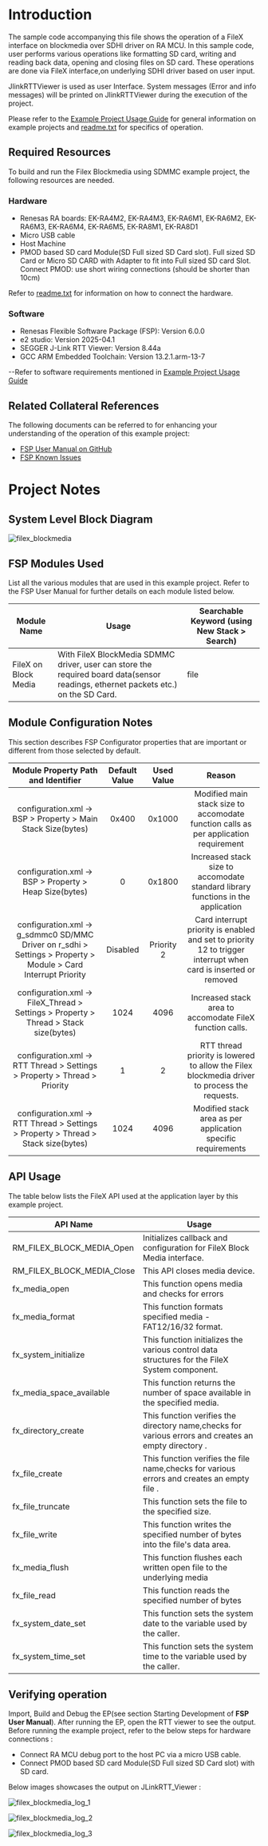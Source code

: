 # Introduction #

The sample code accompanying this file shows the operation of a FileX interface on blockmedia over SDHI driver on RA MCU.
In this sample code, user performs various operations like formatting SD card, writing and reading back data, opening and closing files on SD card.
These operations are done via FileX interface,on underlying SDHI driver based on user input.

JlinkRTTViewer is used as user Interface. System messages (Error and info messages) will be printed on JlinkRTTViewer during the execution of the project.

Please refer to the [Example Project Usage Guide](https://github.com/renesas/ra-fsp-examples/blob/master/example_projects/Example%20Project%20Usage%20Guide.pdf) 
for general information on example projects and [readme.txt](./readme.txt) for specifics of operation.

## Required Resources ##
To build and run the Filex Blockmedia using SDMMC example project, the following resources are needed.

### Hardware ###
* Renesas RA boards: EK-RA4M2, EK-RA4M3, EK-RA6M1, EK-RA6M2, EK-RA6M3, EK-RA6M4, EK-RA6M5, EK-RA8M1, EK-RA8D1
* Micro USB cable
* Host Machine 
* PMOD based SD card Module(SD Full sized SD Card slot).
  Full sized SD Card  or Micro SD CARD with Adapter to fit into Full sized SD card Slot.
  Connect PMOD: use short wiring connections (should be shorter than 10cm)
  
Refer to [readme.txt](./readme.txt) for information on how to connect the hardware.

### Software ###
* Renesas Flexible Software Package (FSP): Version 6.0.0
* e2 studio: Version 2025-04.1
* SEGGER J-Link RTT Viewer: Version 8.44a
* GCC ARM Embedded Toolchain: Version 13.2.1.arm-13-7

--Refer to software requirements mentioned in [Example Project Usage Guide](https://github.com/renesas/ra-fsp-examples/blob/master/example_projects/Example%20Project%20Usage%20Guide.pdf)

## Related Collateral References ##
The following documents can be referred to for enhancing your understanding of 
the operation of this example project:
- [FSP User Manual on GitHub](https://renesas.github.io/fsp/)
- [FSP Known Issues](https://github.com/renesas/fsp/issues)

# Project Notes #

## System Level Block Diagram ##
![filex_blockmedia](images/fileX_design.jpg "FileX Blockmedia Block Diagram")

## FSP Modules Used ##
List all the various modules that are used in this example project. Refer to the FSP User Manual for further details on each module listed below.

| Module Name | Usage  | Searchable Keyword (using New Stack > Search) |
|-------------|-----------------------------------------------|-----------------------------------------------|
| FileX on Block Media | With FileX BlockMedia SDMMC driver, user can store the required board data(sensor readings, ethernet packets etc.) on the SD Card.| file |

## Module Configuration Notes ##
This section describes FSP Configurator properties that are important or different from those selected by default. 

|   Module Property Path and Identifier   |   Default Value   |   Used Value   |   Reason   |
| :-------------------------------------: | :---------------: | :------------: | :--------: |
|   configuration.xml -> BSP > Property > Main Stack Size(bytes)  |  0x400   | 0x1000  |  Modified main stack size to accomodate function calls as per application requirement |
|   configuration.xml -> BSP > Property > Heap Size(bytes)  |  0   | 0x1800  |  Increased stack size to accomodate standard library functions in the application |
|   configuration.xml -> g_sdmmc0 SD/MMC Driver on r_sdhi > Settings > Property > Module  >  Card Interrupt Priority  |  Disabled   | Priority 2  |  Card interrupt priority is enabled and set to priority 12 to trigger interrupt when card is inserted or removed |
|   configuration.xml -> FileX_Thread > Settings > Property > Thread > Stack size(bytes)  |   1024   |   4096   |   Increased stack area to accomodate FileX function calls.   |
|   configuration.xml -> RTT Thread > Settings > Property > Thread > Priority  |   1   |   2   |   RTT thread priority is lowered to allow the Filex blockmedia driver to process the requests.   |
|   configuration.xml -> RTT Thread > Settings > Property > Thread > Stack size(bytes)  |   1024   |   4096   |   Modified stack area as per application specific requirements   |

## API Usage ##

The table below lists the FileX API used at the application layer by this example project.

| API Name    | Usage                                                                          |
|-------------|--------------------------------------------------------------------------------|
|RM_FILEX_BLOCK_MEDIA_Open| Initializes callback and configuration for FileX Block Media interface. |
|RM_FILEX_BLOCK_MEDIA_Close| This API closes media device. |
|fx_media_open| This function opens media and checks for errors  |
|fx_media_format| This function formats specified media - FAT12/16/32 format.|
|fx_system_initialize| This function initializes the various control data structures for the FileX System component.|
|fx_media_space_available| This function returns the number of space available in the specified media. |
|fx_directory_create| This function verifies the directory name,checks for various errors and creates an empty directory . |
|fx_file_create| This function verifies the file name,checks for various errors and creates an empty file .|
|fx_file_truncate|  This function sets the file to the specified size. |
|fx_file_write| This function writes the specified number of bytes into the file's data area. |
|fx_media_flush| This function flushes each written open file to the underlying media |
|fx_file_read|This function reads the specified number of bytes |
|fx_system_date_set|This function sets the system date to the variable used by the caller. |
|fx_system_time_set|This function sets the system time to the variable used by the caller. |

## Verifying operation ##
Import, Build and Debug the EP(see section Starting Development of **FSP User Manual**). After running the EP, open the RTT viewer to see the output.
Before running the example project, refer to the below steps for hardware connections :
* Connect RA MCU debug port to the host PC via a micro USB cable. 
* Connect PMOD based SD card Module(SD Full sized SD Card slot) with SD card.

Below images showcases the output on JLinkRTT_Viewer :

![filex_blockmedia_log_1](images/rtt_log_1.jpg "RTT_LOG_1")

![filex_blockmedia_log_2](images/rtt_log_2.jpg "RTT_LOG_2")

![filex_blockmedia_log_3](images/rtt_log_3.jpg "RTT_LOG_3")



